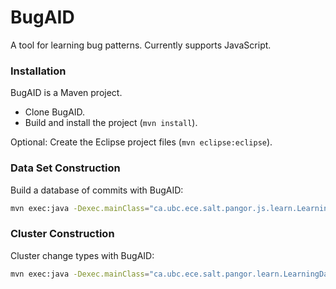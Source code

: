 # BugAID
A tool for learning bug patterns. Currently supports JavaScript.

### Installation ###

BugAID is a Maven project.

* Clone BugAID.
* Build and install the project (`mvn install`).

Optional: Create the Eclipse project files (`mvn eclipse:eclipse`).

### Data Set Construction ###

Build a database of commits with BugAID:
```bash
mvn exec:java -Dexec.mainClass="ca.ubc.ece.salt.pangor.js.learn.LearningAnalysisMain" -Dexec.args="--repositories ./input/javascript_repositories.txt --regex \"fix|repair|bug|error|resolve|close|issue\"  --dataset ./input/dataset_mediacenterjs_pm2.csv"
```

### Cluster Construction ###

Cluster change types with BugAID:
```bash
mvn exec:java -Dexec.mainClass="ca.ubc.ece.salt.pangor.learn.LearningDataSetMain" -Dexec.args="--repositories ./input/javascript_repositories.txt --dataset ./output/dataset.csv --regex \"fix|repair|bug|error|resolve|close|issue\" --threads 1"
```
